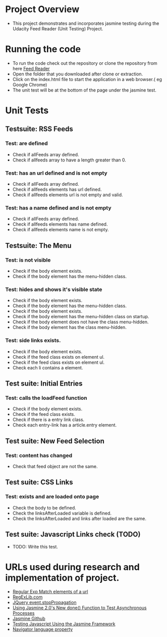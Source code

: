 # Project Overview

* This project demonstrates and incorporates jasmine testing during the Udacity Feed Reader (Unit Testing) Project.

# Running the code

* To run the code check out the repository or clone the repository from here [Feed Reader](https://github.com/peterjohnmanuel/Feedreader)
* Open the folder that you downloaded after clone or extraction.
* Click on the index.html file to start the application in a web browser.( eg Google Chrome)
* The unit test will be at the bottom of the page under the jasmine test.

# Unit Tests

## Testsuite: RSS Feeds

### Test: are defined

* Check if allFeeds array defined.
* Check if allfeeds array to have a length greater than 0.      

### Test: has an url defined and is not empty

* Check if allFeeds array defined.       
* Check if allfeeds elements has url defined. 
* Check if allfeeds elements url is not empty and valid. 


### Test: has a name defined and is not empty

* Check if allFeeds array defined.
* Check if allfeeds elements has name defined. 
* Check if allfeeds elements name is not empty. 


## Testsuite: The Menu

### Test: is not visible

* Check if the body element exists.
* Check if the body element has the menu-hidden class.

### Test: hides and shows it's visible state

* Check if the body element exists.
* Check if the body element has the menu-hidden class.
* Check if the body element exists.
* Check if the body element has the menu-hidden class on startup.
* Check if the body element does not have the class menu-hidden.
* Check if the body element has the class menu-hidden.

### Test: side links exists.

* Check if the body element exists.
* Check if the feed class exists on element ul.
* Check if the feed class exists on element ul.
* Check each li contains a element.

## Test suite: Initial Entries

### Test: calls the loadFeed function

* Check if the body element exists.
* Check if the feed class exists.
* Check if there is a entry link class.
* Check each entry-link has a article.entry element.

## Test suite: New Feed Selection

### Test: content has changed

* Check that feed object are not the same.

## Test suite: CSS Links

### Test: exists and are loaded onto page

* Check the body to be defined. 
* Check the linksAfterLoaded variable is defined. 
* Check the linksAfterLoaded and links after loaded are the same.


## Test suite: Javascript Links check (TODO)

* TODO: Write this test.


# URLs used during research and implementation of project.

* [Regular Exp Match elements of a url](http://www.regextester.com/20)
* [RegExLib.com](http://regexlib.com/Search.aspx?k=url&AspxAutoDetectCookieSupport=1)
* [JQuery event.stopPropagation](https://api.jquery.com/event.stoppropagation/)
* [Using Jasmine 2.0's New done() Function to Test Asynchronous Processes](http://www.htmlgoodies.com/beyond/javascript/stips/using-jasmine-2.0s-new-done-function-to-test-asynchronous-processes.html)
* [Jasmine Github](http://jasmine.github.io/)
* [Testing Javascript Using the Jasmine Framework](http://www.htmlgoodies.com/beyond/javascript/testing-javascript-using-the-jasmine-framework.html)
* [Navigator language property](http://www.w3schools.com/jsref/prop_nav_language.asp)
